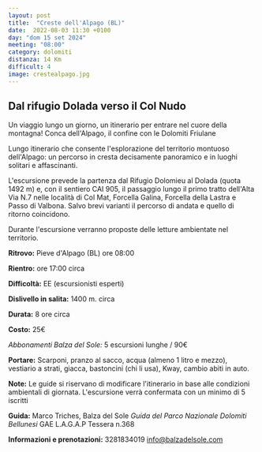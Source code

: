 ```yaml
---
layout: post
title:  "Creste dell'Alpago (BL)"
date:  2022-08-03 11:30 +0100
day: "dom 15 set 2024"
meeting: "08:00"
category: dolomiti 
distanza: 14 Km
difficult: 4
image: crestealpago.jpg
---
```


## Dal rifugio Dolada verso il Col Nudo

Un viaggio lungo un giorno, un itinerario per entrare nel cuore della montagna!
Conca dell'Alpago, il confine con le Dolomiti Friulane

Lungo itinerario che consente l'esplorazione del territorio montuoso dell'Alpago: un percorso in cresta decisamente panoramico e in luoghi solitari e affascinanti.

L'escursione prevede la partenza dal Rifugio Dolomieu al Dolada (quota 1492 m) e, con il sentiero CAI 905, il passaggio lungo il primo tratto dell'Alta Via N.7 nelle località di Col Mat, Forcella Galina, Forcella della Lastra e Passo di Valbona.
Salvo brevi varianti il percorso di andata e quello di ritorno coincidono.

Durante l'escursione verranno proposte delle letture ambientate nel territorio.

**Ritrovo:** Pieve d'Alpago (BL) ore 08:00

**Rientro:** ore 17:00 circa 

**Difficoltà:** EE (escursionisti esperti)

**Dislivello in salita:**  1400 m. circa

**Durata:** 8 ore circa

**Costo:** 25€

*Abbonamenti Balza del Sole:* 5 escursioni lunghe / 90€

**Portare:** Scarponi, pranzo al sacco, acqua (almeno 1 litro e mezzo), vestiario a strati, giacca, bastoncini (chi li usa), Kway, cambio abiti in auto.

**Note:** Le guide si riservano di modificare l'itinerario in base alle condizioni ambientali di giornata. L'escursione verrà confermata con un minimo di 5 iscritti

**Guida:** Marco Triches, Balza del Sole
*Guida del Parco Nazionale Dolomiti Bellunesi*
GAE L.A.G.A.P Tessera n.368

**Informazioni e prenotazioni:** 3281834019 info@balzadelsole.com 
